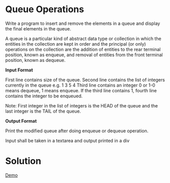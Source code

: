 # Queue Operations

Write a program to insert and remove the elements in a queue and display the final elements in the queue.

A queue is a particular kind of abstract data type or collection in which the entities in the collection are kept in order and the principal (or only) operations on the collection are the addition of entities to the rear terminal position, known as enqueue, and removal of entities from the front terminal position, known as dequeue.

**Input Format**

First line contains size of the queue. Second line contains the list of integers currently in the queue e.g. 1 3 5 4 Third line contains an integer 0 or 1-0 means dequeue, 1 means enqueue. If the third line contains 1, fourth line contains the integer to be enqueued.

Note: First integer in the list of integers is the HEAD of the queue and the last integer is the TAIL of the queue.

**Output Format**

Print the modified queue after doing enqueue or dequeue operation.

Input shall be taken in a textarea and output printed in a div

# Solution

[Demo](http://logeshpaul.github.io/coding-challenges/demo/queue-operations.html)